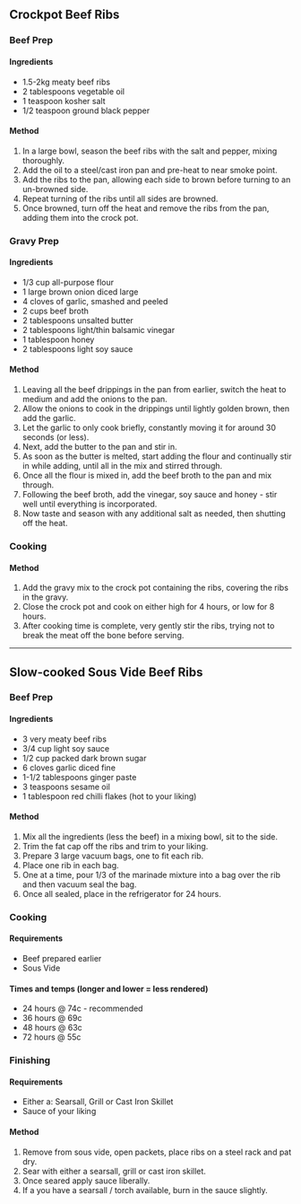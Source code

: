 ## Crockpot Beef Ribs

### Beef Prep

#### Ingredients

* 1.5-2kg meaty beef ribs
* 2 tablespoons vegetable oil
* 1 teaspoon kosher salt
* 1/2 teaspoon ground black pepper

#### Method

1. In a large bowl, season the beef ribs with the salt and pepper, mixing thoroughly.
1. Add the oil to a steel/cast iron pan and pre-heat to near smoke point.
1. Add the ribs to the pan, allowing each side to brown before turning to an un-browned side.
1. Repeat turning of the ribs until all sides are browned.
1. Once browned, turn off the heat and remove the ribs from the pan, adding them into the crock pot.

### Gravy Prep

#### Ingredients

* 1/3 cup all-purpose flour
* 1 large brown onion diced large
* 4 cloves of garlic, smashed and peeled
* 2 cups beef broth
* 2 tablespoons unsalted butter
* 2 tablespoons light/thin balsamic vinegar
* 1 tablespoon honey
* 2 tablespoons light soy sauce

#### Method

1. Leaving all the beef drippings in the pan from earlier, switch the heat to medium and add the onions to the pan.
1. Allow the onions to cook in the drippings until lightly golden brown, then add the garlic.
1. Let the garlic to only cook briefly, constantly moving it for around 30 seconds (or less).
1. Next, add the butter to the pan and stir in.
1. As soon as the butter is melted, start adding the flour and continually stir in while adding, until all in the mix and stirred through.
1. Once all the flour is mixed in, add the beef broth to the pan and mix through.
1. Following the beef broth, add the vinegar, soy sauce and honey - stir well until everything is incorporated.
1. Now taste and season with any additional salt as needed, then shutting off the heat.

### Cooking

#### Method

1. Add the gravy mix to the crock pot containing the ribs, covering the ribs in the gravy.
1. Close the crock pot and cook on either high for 4 hours, or low for 8 hours.
1. After cooking time is complete, very gently stir the ribs, trying not to break the meat off the bone before serving.

---

## Slow-cooked Sous Vide Beef Ribs

### Beef Prep

#### Ingredients

* 3 very meaty beef ribs
* 3/4 cup light soy sauce
* 1/2 cup packed dark brown sugar
* 6 cloves garlic diced fine
* 1-1/2 tablespoons ginger paste
* 3 teaspoons sesame oil
* 1 tablespoon red chilli flakes (hot to your liking)

#### Method

1. Mix all the ingredients (less the beef) in a mixing bowl, sit to the side.
1. Trim the fat cap off the ribs and trim to your liking.
1. Prepare 3 large vacuum bags, one to fit each rib.
1. Place one rib in each bag.
1. One at a time, pour 1/3 of the marinade mixture into a bag over the rib and then vacuum seal the bag.
1. Once all sealed, place in the refrigerator for 24 hours.


### Cooking

#### Requirements

* Beef prepared earlier
* Sous Vide

#### Times and temps (longer and lower = less rendered)

* 24 hours @ 74c - recommended
* 36 hours @ 69c
* 48 hours @ 63c
* 72 hours @ 55c


### Finishing

#### Requirements

* Either a: Searsall, Grill or Cast Iron Skillet
* Sauce of your liking

#### Method

1. Remove from sous vide, open packets, place ribs on a steel rack and pat dry.
1. Sear with either a searsall, grill or cast iron skillet.
1. Once seared apply sauce liberally.
1. If a you have a searsall / torch available, burn in the sauce slightly.
